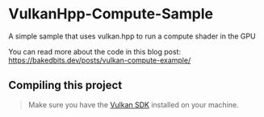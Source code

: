 # VulkanHpp-Compute-Sample
A simple sample that uses vulkan.hpp to run a compute shader in the GPU

You can read more about the code in this blog post: https://bakedbits.dev/posts/vulkan-compute-example/

## Compiling this project

> Make sure you have the [Vulkan SDK](https://vulkan.lunarg.com/) installed on your machine.
